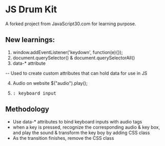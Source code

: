 
# JS Drum Kit

A forked project from JavaScript30.com for learning purpose.

## New learnings:
1. window.addEventListener('keydown', function(e){});
2. document.querySelector() & document.querySelectorAll()
3. data-* attribute

<div data-key="65" class="key">

-- Used to create custom attributes that can hold data for use in JS


4. Audio on website
  <audio data-key="65" src="sounds/clap.wav"></audio>
  $("audio").play();

5. <kbd> : keyboard input

## Methodology
- Use data-* attributes to bind keyboard inputs with audio tags
- when a key is pressed, recognize the corresponding audio & key box, and play the sound & transform the key boy by adding CSS class
- As the transition finishes, remove the CSS class